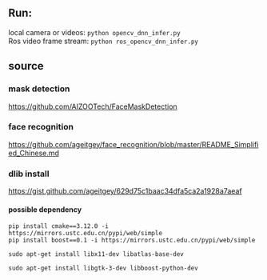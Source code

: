 ## Run:
local camera or videos: `python opencv_dnn_infer.py`   
Ros video frame stream: `python ros_opencv_dnn_infer.py`

## source
### mask detection
https://github.com/AIZOOTech/FaceMaskDetection

### face recognition
https://github.com/ageitgey/face_recognition/blob/master/README_Simplified_Chinese.md


### dlib install
https://gist.github.com/ageitgey/629d75c1baac34dfa5ca2a1928a7aeaf


#### possible dependency
```
pip install cmake==3.12.0 -i https://mirrors.ustc.edu.cn/pypi/web/simple
pip install boost==0.1 -i https://mirrors.ustc.edu.cn/pypi/web/simple

sudo apt-get install libx11-dev libatlas-base-dev

sudo apt-get install libgtk-3-dev libboost-python-dev

```

